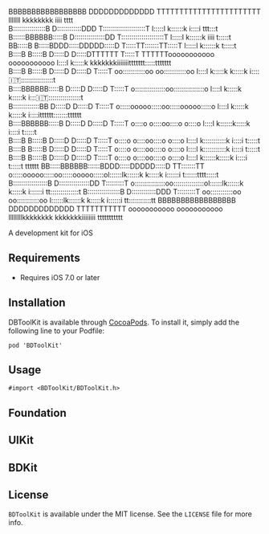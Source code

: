 

                                                                                                                                                       
                                                                                                                                                       
BBBBBBBBBBBBBBBBB   DDDDDDDDDDDDD       TTTTTTTTTTTTTTTTTTTTTTT                               lllllll kkkkkkkk             iiii          tttt          
B::::::::::::::::B  D::::::::::::DDD    T:::::::::::::::::::::T                               l:::::l k::::::k            i::::i      ttt:::t          
B::::::BBBBBB:::::B D:::::::::::::::DD  T:::::::::::::::::::::T                               l:::::l k::::::k             iiii       t:::::t          
BB:::::B     B:::::BDDD:::::DDDDD:::::D T:::::TT:::::::TT:::::T                               l:::::l k::::::k                        t:::::t          
  B::::B     B:::::B  D:::::D    D:::::DTTTTTT  T:::::T  TTTTTTooooooooooo      ooooooooooo    l::::l  k:::::k    kkkkkkkiiiiiiittttttt:::::ttttttt    
  B::::B     B:::::B  D:::::D     D:::::D       T:::::T      oo:::::::::::oo  oo:::::::::::oo  l::::l  k:::::k   k:::::k i:::::it:::::::::::::::::t    
  B::::BBBBBB:::::B   D:::::D     D:::::D       T:::::T     o:::::::::::::::oo:::::::::::::::o l::::l  k:::::k  k:::::k   i::::it:::::::::::::::::t    
  B:::::::::::::BB    D:::::D     D:::::D       T:::::T     o:::::ooooo:::::oo:::::ooooo:::::o l::::l  k:::::k k:::::k    i::::itttttt:::::::tttttt    
  B::::BBBBBB:::::B   D:::::D     D:::::D       T:::::T     o::::o     o::::oo::::o     o::::o l::::l  k::::::k:::::k     i::::i      t:::::t          
  B::::B     B:::::B  D:::::D     D:::::D       T:::::T     o::::o     o::::oo::::o     o::::o l::::l  k:::::::::::k      i::::i      t:::::t          
  B::::B     B:::::B  D:::::D     D:::::D       T:::::T     o::::o     o::::oo::::o     o::::o l::::l  k:::::::::::k      i::::i      t:::::t          
  B::::B     B:::::B  D:::::D    D:::::D        T:::::T     o::::o     o::::oo::::o     o::::o l::::l  k::::::k:::::k     i::::i      t:::::t    tttttt
BB:::::BBBBBB::::::BDDD:::::DDDDD:::::D       TT:::::::TT   o:::::ooooo:::::oo:::::ooooo:::::ol::::::lk::::::k k:::::k   i::::::i     t::::::tttt:::::t
B:::::::::::::::::B D:::::::::::::::DD        T:::::::::T   o:::::::::::::::oo:::::::::::::::ol::::::lk::::::k  k:::::k  i::::::i     tt::::::::::::::t
B::::::::::::::::B  D::::::::::::DDD          T:::::::::T    oo:::::::::::oo  oo:::::::::::oo l::::::lk::::::k   k:::::k i::::::i       tt:::::::::::tt
BBBBBBBBBBBBBBBBB   DDDDDDDDDDDDD             TTTTTTTTTTT      ooooooooooo      ooooooooooo   llllllllkkkkkkkk    kkkkkkkiiiiiiii         ttttttttttt  
                                                                                                                               

A development kit for iOS

## Requirements

* Requires iOS 7.0 or later

## Installation

DBToolKit is available through [CocoaPods](https://cocoapods.org/pods/BDToolKit). To install it, simply add the following line to your Podfile:

```
pod 'BDToolKit'
```

## Usage

```
#import <BDToolKit/BDToolKit.h>
```

## Foundation



## UIKit



## BDKit



## License

`BDToolKit` is available under the MIT license. See the `LICENSE` file for more info.
